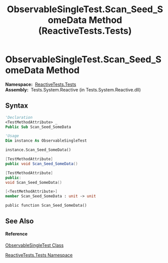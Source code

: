 ﻿---
title: ObservableSingleTest.Scan_Seed_SomeData Method  (ReactiveTests.Tests)
TOCTitle: Scan_Seed_SomeData Method
ms:assetid: M:ReactiveTests.Tests.ObservableSingleTest.Scan_Seed_SomeData
ms:mtpsurl: https://msdn.microsoft.com/en-us/library/reactivetests.tests.observablesingletest.scan_seed_somedata(v=VS.103)
ms:contentKeyID: 36620330
ms.date: 06/28/2011
mtps_version: v=VS.103
f1_keywords:
- ReactiveTests.Tests.ObservableSingleTest.Scan_Seed_SomeData
dev_langs:
- CSharp
- JScript
- VB
- FSharp
- c++
---

# ObservableSingleTest.Scan\_Seed\_SomeData Method

**Namespace:**  [ReactiveTests.Tests](hh289046\(v=vs.103\).md)  
**Assembly:**  Tests.System.Reactive (in Tests.System.Reactive.dll)

## Syntax

``` vb
'Declaration
<TestMethodAttribute> _
Public Sub Scan_Seed_SomeData
```

``` vb
'Usage
Dim instance As ObservableSingleTest

instance.Scan_Seed_SomeData()
```

``` csharp
[TestMethodAttribute]
public void Scan_Seed_SomeData()
```

``` c++
[TestMethodAttribute]
public:
void Scan_Seed_SomeData()
```

``` fsharp
[<TestMethodAttribute>]
member Scan_Seed_SomeData : unit -> unit 
```

``` jscript
public function Scan_Seed_SomeData()
```

## See Also

#### Reference

[ObservableSingleTest Class](hh315143\(v=vs.103\).md)

[ReactiveTests.Tests Namespace](hh289046\(v=vs.103\).md)

